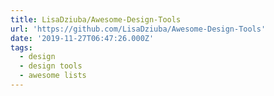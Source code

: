 ```yaml
---
title: LisaDziuba/Awesome-Design-Tools
url: 'https://github.com/LisaDziuba/Awesome-Design-Tools'
date: '2019-11-27T06:47:26.000Z'
tags:
  - design
  - design tools
  - awesome lists
---
```

